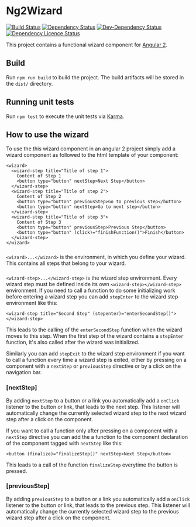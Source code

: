 # Ng2Wizard

[![Build Status](https://travis-ci.org/madoar/ng2-wizard.png)](https://travis-ci.org/madoar/ng2-wizard)
[![Dependency Status](https://david-dm.org/madoar/ng2-wizard.svg)](https://david-dm.org/madoar/ng2-wizard)
[![Dev-Dependency Status](https://david-dm.org/madoar/ng2-wizard/dev-status.svg)](https://david-dm.org/madoar/ng2-wizard?type=dev)
[![Dependency Licence Status](https://dependencyci.com/github/madoar/ng2-wizard/badge)](https://dependencyci.com/github/madoar/ng2-wizard)

This project contains a functional wizard component for [Angular 2](https://angular.io/).

## Build

Run `npm run build` to build the project. The build artifacts will be stored in the `dist/` directory.

## Running unit tests

Run `npm test` to execute the unit tests via [Karma](https://karma-runner.github.io).

## How to use the wizard

To use the this wizard component in an angular 2 project simply add a wizard component as followed to the html template of your component:

```angular2html
<wizard>
  <wizard-step title="Title of step 1">
    Content of Step 1
    <button type="button" nextStep>Next Step</button>
  </wizard-step>
  <wizard-step title="Title of step 2">
    Content of Step 2
    <button type="button" previousStep>Go to previous step</button>
    <button type="button" nextStep>Go to next step</button>
  </wizard-step>
  <wizard-step title="Title of step 3">
    Content of Step 3
    <button type="button" previousStep>Previous Step</button>
    <button type="button" (click)="finishFunction()">Finish</button>
  </wizard-step>
</wizard>
``` 

### <wizard>
`<wizard>...</wizard>` is the environment, in which you define your wizard.
This contains all steps that belong to your wizard.

### <wizard-step>
`<wizard-step>...</wizard-step>` is the wizard step environment. 
Every wizard step must be defined inside its own `<wizard-step></wizard-step>` environment.
If you need to call a function to do some initializing work before entering a wizard step you can add `stepEnter` to the wizard step environment like this:

```angular2html
<wizard-step title="Second Step" (stepenter)="enterSecondStep()"></wizard-step>
```

This leads to the calling of the `enterSecondStep` function when the wizard moves to this step.
When the first step of the wizard contains a `stepEnter` function, it's also called after the wizard was initialized. 

Similarly you can add `stepExit` to the wizard step environment if you want to call a function every time a wizard step is exited,
either by pressing on a component with a `nextStep` or `previousStep` directive or by a click on the navigation bar. 

### [nextStep]
By adding `nextStep` to a button or a link you automatically add a `onClick` listener to the button or link, that leads to the next step.
This listener will automatically change the currently selected wizard step to the next wizard step after a click on the component.

If you want to call a function only after pressing on a component with a `nextStep` directive you can add the a function to the component declaration of the component tagged with `nextStep` like this:

```angular2html
<button (finalize)="finalizeStep()" nextStep>Next Step</button>
```

This leads to a call of the function `finalizeStep` everytime the button is pressed.

### [previousStep]
By adding `previousStep` to a button or a link you automatically add a `onClick` listener to the button or link, that leads to the previous step.
This listener will automatically change the currently selected wizard step to the previous wizard step after a click on the component.
